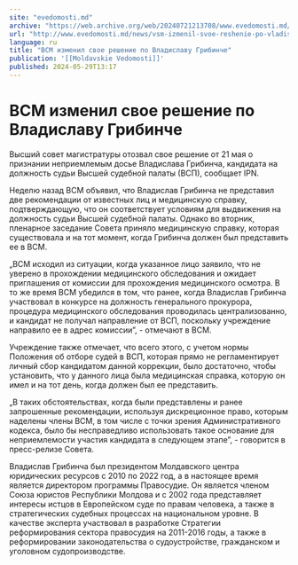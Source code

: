 ```yaml
---
site: "evedomosti.md"
archive: "https://web.archive.org/web/20240721213708/www.evedomosti.md/news/vsm-izmenil-svoe-reshenie-po-vladislavu-gribinche-mozhet-sta"
url: "http://www.evedomosti.md/news/vsm-izmenil-svoe-reshenie-po-vladislavu-gribinche-mozhet-sta"
language: ru
title: "ВСМ изменил свое решение по Владиславу Грибинче"
publication: '[[Moldavskie Vedomosti]]'
published: 2024-05-29T13:17
---
```


# ВСМ изменил свое решение по Владиславу Грибинче

Высший совет магистратуры отозвал свое решение от 21 мая о признании неприемлемым досье Владислава Грибинча, кандидата на должность судьи Высшей судебной палаты (ВСП), сообщает IPN.

Неделю назад ВСМ объявил, что Владислав Грибинча не представил две рекомендации от известных лиц и медицинскую справку, подтверждающую, что он соответствует условиям для выдвижения на должность судьи Высшей судебной палаты. Однако во вторник, пленарное заседание Совета приняло медицинскую справку, которая существовала и на тот момент, когда Грибинча должен был представить ее в ВСМ.

„ВСМ исходил из ситуации, когда указанное лицо заявило, что не уверено в прохождении медицинского обследования и ожидает приглашения от комиссии для прохождения медицинского осмотра. В то же время ВСМ убедился в том, что ранее, когда Владислав Грибинча участвовал в конкурсе на должность генерального прокурора, процедура медицинского обследования проводилась централизованно, и кандидат не получал направление от ВСП, поскольку учреждение направило ее в адрес комиссии”, - отмечают в ВСМ.

Учреждение также отмечает, что всего этого, с учетом нормы Положения об отборе судей в ВСП, которая прямо не регламентирует личный сбор кандидатом данной коррекции, было достаточно, чтобы установить, что у данного лица была медицинская справка, которую он имел и на тот день, когда должен был ее представить.

„В таких обстоятельствах, когда были представлены и ранее запрошенные рекомендации, используя дискреционное право, которым наделены члены ВСМ, в том числе с точки зрения Административного кодекса, было бы несправедливо использовать такое основание для неприемлемости участия кандидата в следующем этапе”, - говорится в пресс-релизе Совета.

Владислав Грибинча был президентом Молдавского центра юридических ресурсов с 2010 по 2022 год, а в настоящее время является директором программы Правосудие. Он является членом Союза юристов Республики Молдова и с 2002 года представляет интересы истцов в Европейском суде по правам человека, а также в стратегических судебных процессах на национальном уровне. В качестве эксперта участвовал в разработке Стратегии реформирования сектора правосудия на 2011-2016 годы, а также в реформировании законодательства о судоустройстве, гражданском и уголовном судопроизводстве.